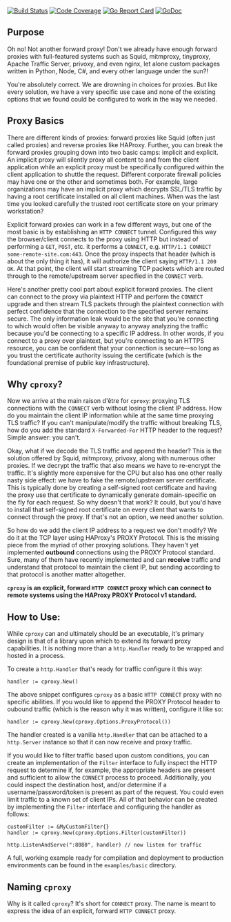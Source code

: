 [![Build Status](https://travis-ci.org/smartystreets/cproxy.svg?branch=master)](https://travis-ci.org/smartystreets/cproxy)
[![Code Coverage](https://codecov.io/gh/smartystreets/cproxy/branch/master/graph/badge.svg)](https://codecov.io/gh/smartystreets/cproxy)
[![Go Report Card](https://goreportcard.com/badge/github.com/smartystreets/cproxy)](https://goreportcard.com/report/github.com/smartystreets/cproxy)
[![GoDoc](https://godoc.org/github.com/smartystreets/cproxy?status.svg)](http://godoc.org/github.com/smartystreets/cproxy)

Purpose
-----------------------

Oh no! Not another forward proxy! Don't we already have enough forward proxies with full-featured systems such as Squid, mitmproxy, tinyproxy, Apache Traffic Server, privoxy, and even nginx, let alone custom packages written in Python, Node, C#, and every other language under the sun?!

You're absolutely correct. We are drowning in choices for proxies. But like every solution, we have a very specific use case and none of the existing options that we found could be configured to work in the way we needed.

Proxy Basics
-----------------------
There are different kinds of proxies: forward proxies like Squid (often just called proxies) and reverse proxies like HAProxy. Further, you can break the forward proxies grouping down into two basic camps: implicit and explicit. An implicit proxy will silently proxy all content to and from the client application while an explicit proxy must be specifically configured within the client application to shuttle the request. Different corporate firewall policies may have one or the other and sometimes both. For example, large organizations may have an implicit proxy which decrypts SSL/TLS traffic by having a root certificate installed on all client machines. When was the last time you looked carefully the trusted root certificate store on your primary workstation?

Explicit forward proxies can work in a few different ways, but one of the most basic is by establishing an `HTTP CONNECT` tunnel. Configured this way the browser/client connects to the proxy using HTTP but instead of performing a `GET`, `POST`, etc. it performs a `CONNECT`, e.g. `HTTP/1.1 CONNECT some-remote-site.com:443`. Once the proxy inspects that header (which is about the only thing it has), it will authorize the client saying `HTTP/1.1 200 OK`. At that point, the client will start streaming TCP packets which are routed through to the remote/upstream server specified in the `CONNECT` verb.

Here's another pretty cool part about explicit forward proxies. The client can connect to the proxy via plaintext HTTP and perform the `CONNECT` upgrade and then stream TLS packets through the plaintext connection with perfect confidence that the connection to the specified server remains secure. The only information leak would be the site that you're connecting to which would often be visible anyway to anyway analyzing the traffic because you'd be connecting to a specific IP address. In other words, if you connect to a proxy over plaintext, but you're connecting to an HTTPS resource, you can be confident that your connection is secure—so long as you trust the certificate authority issuing the certificate (which is the foundational premise of public key infrastructure).

Why `cproxy`?
-------------------------

Now we arrive at the main raison d'être for `cproxy`: proxying TLS connections with the `CONNECT` verb without losing the client IP address. How do you maintain the client IP information while at the same time proxying TLS traffic? If you can't manipulate/modify the traffic without breaking TLS, how do you add the standard `X-Forwarded-For` HTTP header to the request? Simple answer: you can't.

Okay, what if we decode the TLS traffic and append the header? This is the solution offered by Squid, mitmproxy, privoxy, along with numerous other proxies. If we decrypt the traffic that also means we have to re-encrypt the traffic. It's slightly more expensive for the CPU but also has one other really nasty side effect: we have to fake the remote/upstream server certificate. This is typically done by creating a self-signed root certificate and having the proxy use that certificate to dynamically generate domain-specific on the fly for each request. So why doesn't that work? It could, but you'd have to install that self-signed root certificate on every client that wants to connect through the proxy. If that's not an option, we need another solution.

So how do we add the client IP address to a request we don't modify? We do it at the TCP layer using HAProxy's PROXY Protocol. This is the missing piece from the myriad of other proxying solutions. They haven't yet implemented **outbound** connections using the PROXY Protocol standard. Sure, many of them have recently implemented and can **receive** traffic and understand that protocol to maintain the client IP, but sending according to that protocol is another matter altogether.

**`cproxy` is an explicit, forward `HTTP CONNECT` proxy which can connect to remote systems using the HAProxy PROXY Protocol v1 standard.**

How to Use:
---------------------
While `cproxy` can and ultimately should be an executable, it's primary design is that of a library upon which to extend its forward proxy capabilities. It is nothing more than a `http.Handler` ready to be wrapped and hosted in a process.

To create a `http.Handler` that's ready for traffic configure it this way:
```
handler := cproxy.New()
```

The above snippet configures `cproxy` as a basic `HTTP CONNECT` proxy with no specific abilities. If you would like to append the PROXY Protocol header to oubound traffic (which is the reason why it was written), configure it like so:
```
handler := cproxy.New(cproxy.Options.ProxyProtocol())
```

The handler created is a vanilla `http.Handler` that can be attached to a `http.Server` instance so that it can now receive and proxy traffic.

If you would like to filter traffic based upon custom conditions, you can create an implementation of the `Filter` interface to fully inspect the HTTP request to determine if, for example, the appropriate headers are present and sufficient to allow the `CONNECT` process to proceed. Additionally, you could inspect the destination host, and/or determine if a username/password/token is present as part of the request. You could even limit traffic to a known set of client IPs. All of that behavior can be created by implementing the `Filter` interface and configuring the handler as follows:
```
customFilter := &MyCustomFilter{}
handler := cproxy.New(cproxy.Options.Filter(customFilter))

http.ListenAndServe(":8080", handler) // now listen for traffic
```

A full, working example ready for compilation and deployment to production environments can be found in the `examples/basic` directory.


Naming `cproxy`
----------------
Why is it called `cproxy`? It's short for `CONNECT` proxy. The name is meant to express the idea of an explicit, forward `HTTP CONNECT` proxy.
